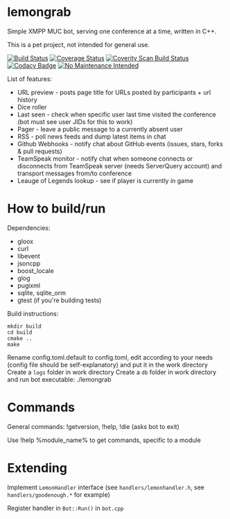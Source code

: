 lemongrab
=========

Simple XMPP MUC bot, serving one conference at a time, written in C++.

This is a pet project, not intended for general use.

[![Build Status](https://travis-ci.org/Chemrat/lemongrab.svg?branch=master)](https://travis-ci.org/Chemrat/lemongrab)
[![Coverage Status](https://coveralls.io/repos/github/Chemrat/lemongrab/badge.svg?branch=master)](https://coveralls.io/github/Chemrat/lemongrab?branch=master)
[![Coverity Scan Build Status](https://scan.coverity.com/projects/8766/badge.svg)](https://scan.coverity.com/projects/8766)
[![Codacy Badge](https://api.codacy.com/project/badge/Grade/49f2e50d3d81475d9bb0915b81368494)](https://www.codacy.com/app/jazzvoid/lemongrab?utm_source=github.com&amp;utm_medium=referral&amp;utm_content=Chemrat/lemongrab&amp;utm_campaign=Badge_Grade)
[![No Maintenance Intended](http://unmaintained.tech/badge.svg)](http://unmaintained.tech/)



List of features:

* URL preview - posts page title for URLs posted by participants + url history
* Dice roller
* Last seen - check when specific user last time visited the conference (bot must see user JIDs for this to work)
* Pager - leave a public message to a currently absent user
* RSS - poll news feeds and dump latest items in chat
* Github Webhooks - notify chat about GitHub events (issues, stars, forks & pull requests)
* TeamSpeak monitor - notify chat when someone connects or disconnects from TeamSpeak server (needs ServerQuery account) and transport messages from/to conference
* Leauge of Legends lookup - see if player is currently in game

How to build/run
================

Dependencies:

* gloox
* curl
* libevent
* jsoncpp
* boost_locale
* glog
* pugixml
* sqlite, sqlite_orm
* gtest (if you're building tests)

Build instructions:

```
mkdir build
cd build
cmake ..
make
```

Rename config.toml.default to config.toml, edit according to your needs (config file should be self-explanatory) and put it in the work directory
Create a `logs` folder in work directory
Create a `db` folder in work directory and run bot executable: ./lemongrab

Commands
========
General commands: !getversion, !help, !die (asks bot to exit)

Use !help %module_name% to get commands, specific to a module

Extending
=========
Implement `LemonHandler` interface (see `handlers/lemonhandler.h`, see `handlers/goodenough.*` for example)

Register handler in `Bot::Run()` in `bot.cpp`
